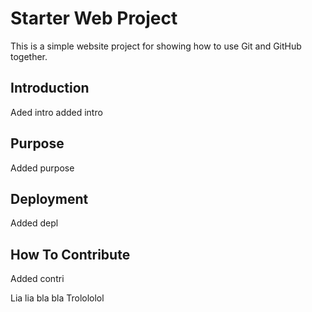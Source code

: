 # Starter Web Project

This is a simple website project for showing how to use Git 
and GitHub together.

## Introduction

Aded intro
added intro

## Purpose

Added purpose

## Deployment
Added depl

## How To Contribute
Added contri

Lia lia
bla bla
Trolololol